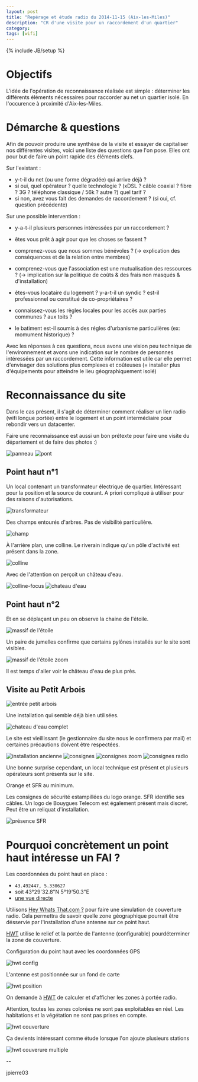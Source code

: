 ```yaml
---
layout: post
title: "Repérage et étude radio du 2014-11-15 (Aix-les-Miles)"
description: "CR d'une visite pour un raccordement d'un quartier"
category: 
tags: [wifi]
---
```

{% include JB/setup %}

# Objectifs

L'idée de l'opération de reconnaissance réalisée est simple : déterminer les différents éléments nécessaires pour raccorder au net un quartier isolé.
En l'occurence  à proximité d'Aix-les-Miles.

# Démarche & questions

Afin de pouvoir produire une synthèse de la visite et essayer de capitaliser nos différentes visites, voici une liste des questions que l'on pose.
Elles ont pour but de faire un point rapide des éléments clefs.

Sur l'existant :

* y-t-il du net (ou une forme dégradée) qui arrive déjà ?
* si oui, quel opérateur ? quelle technologie ? (xDSL ? câble coaxial ? fibre ? 3G ? téléphone classique / 56k ? autre ?) quel tarif ?
* si non, avez vous fait des demandes de raccordement ? (si oui, cf. question précédente)

Sur une possible intervention :

* y-a-t-il plusieurs personnes intéressées par un raccordement ?
* êtes vous prêt à agir pour que les choses se fassent ?
* comprenez-vous que nous sommes bénévoles ? (-> explication des conséquences et de la relation entre membres)
* comprenez-vous que l'association est une mutualisation des ressources ? (-> implication sur la politique de coûts & des frais non masqués & d'installation)

* êtes-vous locataire du logement ? y-a-t-il un syndic ? est-il professionnel ou constitué de co-propriétaires ?
* connaissez-vous les règles locales pour les accès aux parties communes ? aux toits ?
* le batiment est-il soumis à des régles d'urbanisme particulières (ex: momument historique) ?

Avec les réponses à ces questions, nous avons une vision peu technique de l'environnement et avons une indication sur le nombre de personnes intéressées par un raccordement.
Cette information est utile car elle permet d'envisager des solutions plus complexes et coûteuses (= installer plus d'équipements pour atteindre le lieu géographiquement isolé)

# Reconnaissance du site

Dans le cas présent, il s'agit de déterminer comment réaliser un lien radio (wifi longue portée) entre le logement et un point intermédiaire pour rebondir vers un datacenter.

Faire une reconnaissance est aussi un bon prétexte pour faire une visite du département et de faire des photos :)

![panneau](/assets/files/2014/11/IMG_0014.jpg)
![pont](/assets/files/2014/11/IMG_0016.jpg)

## Point haut n°1

Un local contenant un transformateur électrique de quartier.
Intéressant pour la position et la source de courant.
A priori compliqué à utiliser pour des raisons d'autorisations.

![transformateur](/assets/files/2014/11/IMG_0055.jpg)

Des champs entourés d'arbres.
Pas de visibilité particulière.

![champ](/assets/files/2014/11/IMG_0036.jpg)

À l'arrière plan, une colline.
Le riverain indique qu'un pôle d'activité est présent dans la zone.

![colline](/assets/files/2014/11/IMG_0038.jpg)

Avec de l'attention on perçoit un château d'eau.

![colline-focus](/assets/files/2014/11/IMG_0038-focus.jpg)
![chateau d'eau](/assets/files/2014/11/IMG_0057.jpg)

## Point haut n°2

Et en se déplaçant un peu on observe la chaine de l'étoile.

![massif de l'étoile](/assets/files/2014/11/IMG_0069.jpg)

Un paire de jumelles confirme que certains pylônes installés sur le site sont visibles.

![massif de l'étoile zoom](/assets/files/2014/11/IMG_0069-focus.jpg)

Il est temps d'aller voir le château d'eau de plus près.

## Visite au Petit Arbois

![entrée petit arbois](/assets/files/2014/11/IMG_0100.jpg)

Une installation qui semble déjà bien utilisées.

![chateau d'eau complet](/assets/files/2014/11/IMG_0102.jpg)

Le site est vieillissant (le gestionnaire du site nous le confirmera par mail) et certaines précautions doivent être respectées.

![installation ancienne](/assets/files/2014/11/IMG_0106.jpg)
![consignes](/assets/files/2014/11/IMG_0107.jpg)
![consignes zoom](/assets/files/2014/11/IMG_0112.jpg)
![consignes radio](/assets/files/2014/11/IMG_0115-focus.jpg)


Une bonne surprise cependant, un local technique est présent et plusieurs opérateurs sont présents sur le site.

Orange et SFR au minimum.

Les consignes de sécurité estampillées du logo orange.
SFR identifie ses câbles.
Un logo de Bouygues Telecom est également présent mais discret. Peut être un reliquat d'installation.

![présence SFR](/assets/files/2014/11/IMG_0125.jpg)

# Pourquoi concrètement un point haut intéresse un FAI ?

Les coordonnées du point haut en place :

* `43.492447, 5.330627`
* soit 43°29'32.8"N 5°19'50.3"E
* [une vue directe](https://www.google.fr/maps/place/43%C2%B029'32.9%22N+5%C2%B019'50.2%22E/@43.49246,5.330624,148m/data=!3m2!1e3!4b1!4m2!3m1!1s0x0:0x0)


Utilisons [Hey Whats That.com ?](http://wisp.heywhatsthat.com/) pour faire une simulation de couverture radio.
Cela permettra de savoir quelle zone géographique pourrait être désservie par l'installation d'une antenne sur ce point haut.

[HWT](http://wisp.heywhatsthat.com/) utilise le relief et la portée de l'antenne (configurable) pourdéterminer la zone de couverture.

Configuration du point haut avec les coordonnées GPS

![hwt config](/assets/files/2014/11/HeyWhatsThat_WISP02.jpg)

L'antenne est positionnée sur un fond de carte

![hwt position](/assets/files/2014/11/HeyWhatsThat_WISP01.jpg)

On demande à [HWT](http://wisp.heywhatsthat.com/) de calculer et d'afficher les zones à portée radio.

Attention, toutes les zones colorées ne sont pas exploitables en réel.
Les habitations et la végétation ne sont pas prises en compte.

![hwt couverture](/assets/files/2014/11/HeyWhatsThat_WISP03.jpg)

Ça devients intéressant comme étude lorsque l'on ajoute plusieurs stations

![hwt couverure multiple](/assets/files/2014/11/HeyWhatsThat_WISP04.jpg)

--

jpierre03

